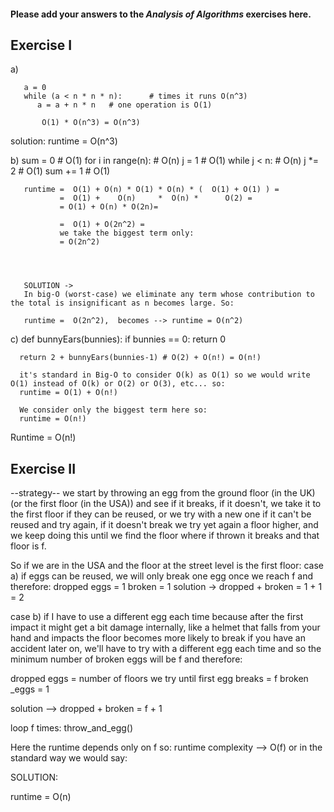 #### Please add your answers to the ***Analysis of  Algorithms*** exercises here.

## Exercise I

a)

      
       a = 0
       while (a < n * n * n):      # times it runs O(n^3)
          a = a + n * n   # one operation is O(1)

           O(1) * O(n^3) = O(n^3)
solution:
runtime = O(n^3)


    
b)
sum = 0                                              # O(1)
   for i in range(n):                                # O(n)
     j = 1                                             # O(1)
     while j < n:                                    # O(n) 
       j *= 2                                          # O(1)
       sum += 1                                        # O(1)

       runtime =  O(1) + O(n) * O(1) * O(n) * (  O(1) + O(1) ) = 
               =  O(1) +    O(n)     *  O(n) *      O(2) =
               = O(1) + O(n) * O(2n)=
               
               =  O(1) + O(2n^2) = 
               we take the biggest term only:
               = O(2n^2)
               
            
               
       
       SOLUTION -> 
       In big-O (worst-case) we eliminate any term whose contribution to the total is insignificant as n becomes large. So:
       
       runtime =  O(2n^2),  becomes --> runtime = O(n^2)

           

c)
def bunnyEars(bunnies):
      if bunnies == 0:
        return 0

      return 2 + bunnyEars(bunnies-1) # O(2) + O(n!) = O(n!)

      it's standard in Big-O to consider O(k) as O(1) so we would write O(1) instead of O(k) or O(2) or O(3), etc... so:
      runtime = O(1) + O(n!) 

      We consider only the biggest term here so:
      runtime = O(n!)

Runtime = O(n!)

## Exercise II





--strategy--
we start by throwing an egg from the ground floor (in the UK) (or the first floor (in the USA)) and see if it breaks, if it doesn't, we take it to the first floor if they can be reused, or we try with a new one if it can't be reused and try again, if it doesn't break we try yet again a floor higher, and we keep doing this until we find the floor where if thrown it breaks and that floor is f.


So if we are in the USA and the floor at the street level is the first floor:
case a) if eggs can be reused, we will only break one egg once we reach f and therefore:
  dropped eggs = 1
  broken = 1
  solution -> dropped + broken = 1 + 1 = 2

case b) if I have to use a different egg each time because after the first impact it might get a bit damage internally, like a helmet that falls from your hand and impacts the floor becomes more likely to break if you have an accident later on, we'll have to try with a different egg each time and so  the minimum number of broken eggs will be f and therefore:

dropped eggs = number of floors we try until first egg breaks = f
broken _eggs = 1

solution --> dropped + broken = f + 1



loop f times: 
  throw_and_egg()

Here the runtime depends only on f so: runtime complexity  --> O(f) or in the standard way we would say:

SOLUTION:

runtime = O(n)













